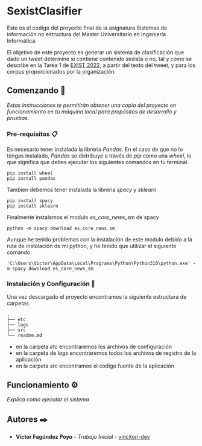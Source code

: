 # SexistClasifier

Este es el codigo del proyecto final de la asignatura Sistemas de
información no estructura del Master Universitario en Ingeniería
Informática.

El objetivo de este proyecto es generar un sistema de clasificación
que dado un tweet determine si contiene contenido sexista o no, tal y como 
se describe en la Tarea 1 de [EXIST 2022](http://nlp.uned.es/exist2022/), 
a partir del texto del tweet, y para los corpus proporcionados 
por la organización.


## Comenzando 🚀

_Estas instrucciones te permitirán obtener una copia del proyecto en funcionamiento en tu máquina local para propósitos de desarrollo y pruebas._


### Pre-requisitos 📋
Es necesario tener instalada la libreria _Pandas_. En el caso de que no lo
tengas instalado, _Pandas_ se distribuye a
través de _pip_ como una _wheel_, lo que significa que debes ejecutar los 
siguientes comandos en tu terminal.

```
pip install wheel
pip install pandas
```
Tambien debemos tener instalada la libreria _spacy_ y _sklearn_
```
pip install spacy
pip install sklearn
```
Finalmente instalamos el modulo _es_core_news_sm_ de spacy
```
python -m spacy download es_core_news_sm
```
Aunque he tenido problemas con la instalación de este modulo debido a la ruta
de instalación de mi python, y he tenido que utilizar el siguiente comando:
```
'C:\Users\Victor\AppData\Local\Programs\Python\Python310\python.exe' -m spacy download es_core_news_sm
```
### Instalación y Configuración 🔧

Una vez descargado el proyecto encontramos la siguiente estructura de carpetas
```
.
├── etc
├── logs
├── src
└── readme.md
```    
* en la carpeta _etc_ encontraremos los archivos de configuración
* en la carpeta de _logs_ encontraremos todos los archivos de registro de
la aplicación
* en la carpeta _src_ encontramos el codigo fuente de la aplicación


## Funcionamiento ⚙️

_Explica como ejecutar el sistema_


## Autores ✒️


* **Victor Fagúndez Poyo** - *Trabajo Inicial* - [vincitori-dev](https://github.com/vincitori-dev)



